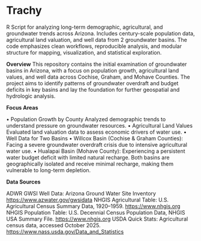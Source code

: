 # Trachy
R Script for analyzing long-term demographic, agricultural, and groundwater trends across Arizona. Includes century-scale population data, agricultural land valuation, and well data from 2 groundwater basins. The code emphasizes clean workflows, reproducible analysis, and modular structure for mapping, visualization, and statistical exploration.

**Overview**
This repository contains the initial examination of groundwater basins in Arizona, with a focus on population growth, agricultural land values, and well data across Cochise, Graham, and Mohave Counties. The project aims to identify patterns of groundwater overdraft and budget deficits in key basins and lay the foundation for further geospatial and hydrologic analysis. 

**Focus Areas**

• Population Growth by County Analyzed demographic trends to understand pressure on groundwater resources. 
• Agricultural Land Values Evaluated land valuation data to assess economic drivers of water use. 
• Well Data for Two Basins • Willcox Basin (Cochise & Graham Counties): Facing a severe groundwater overdraft crisis due to intensive agricultural water use. 
• Hualapai Basin (Mohave County): Experiencing a persistent water budget deficit with limited natural recharge. 
Both basins are geographically isolated and receive minimal recharge, making them vulnerable to long-term depletion. 

**Data Sources**


ADWR GWSI Well Data: Arizona Ground Water Site Inventory https://www.azwater.gov/gwsidata 
NHGIS Agricultural Table: U.S. Agricultural Census Summary Data, 1920–1959. https://www.nhgis.org 
NHGIS Population Table: U.S. Decennial Census Population Data, NHGIS USA Summary File. https://www.nhgis.org 
USDA Quick Stats: Agricultural census data, accessed October 2025. https://www.nass.usda.gov/Data_and_Statistics
